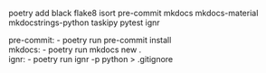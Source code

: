 poetry add black flake8 isort pre-commit mkdocs mkdocs-material mkdocstrings-python taskipy pytest ignr

pre-commit: - poetry run pre-commit install  
mkdocs: - poetry run mkdocs new .  
ignr: - poetry run ignr -p python > .gitignore  
